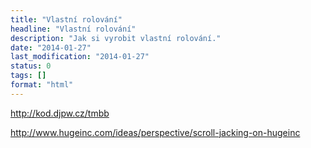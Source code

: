 ```yaml
---
title: "Vlastní rolování"
headline: "Vlastní rolování"
description: "Jak si vyrobit vlastní rolování."
date: "2014-01-27"
last_modification: "2014-01-27"
status: 0
tags: []
format: "html"
---
```


http://kod.djpw.cz/tmbb

http://www.hugeinc.com/ideas/perspective/scroll-jacking-on-hugeinc